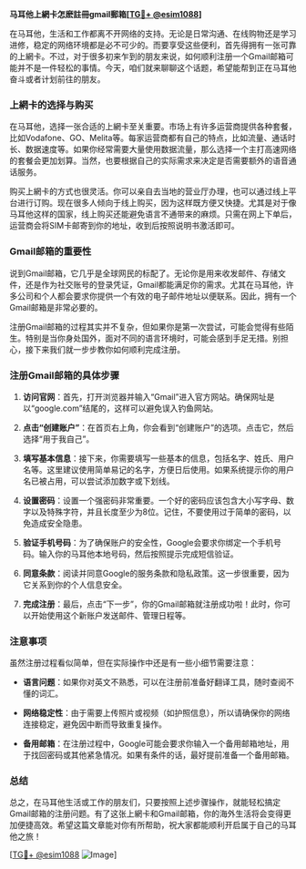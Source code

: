 **马耳他上網卡怎麽註冊gmail郵箱[[TG💪+ @esim1088](https://t.me/s/esim1088)]**

在马耳他，生活和工作都离不开网络的支持。无论是日常沟通、在线购物还是学习进修，稳定的网络环境都是必不可少的。而要享受这些便利，首先得拥有一张可靠的上網卡。不过，对于很多初来乍到的朋友来说，如何顺利注册一个Gmail邮箱可能并不是一件轻松的事情。今天，咱们就来聊聊这个话题，希望能帮到正在马耳他奋斗或者计划前往的朋友。

### 上網卡的选择与购买

在马耳他，选择一张合适的上網卡至关重要。市场上有许多运营商提供各种套餐，比如Vodafone、GO、Melita等。每家运营商都有自己的特点，比如流量、通话时长、数据速度等。如果你经常需要大量使用数据流量，那么选择一个主打高速网络的套餐会更加划算。当然，也要根据自己的实际需求来决定是否需要额外的语音通话服务。

购买上網卡的方式也很灵活。你可以亲自去当地的营业厅办理，也可以通过线上平台进行订购。现在很多人倾向于线上购买，因为这样既方便又快捷。尤其是对于像马耳他这样的国家，线上购买还能避免语言不通带来的麻烦。只需在网上下单后，运营商会将SIM卡邮寄到你的地址，收到后按照说明书激活即可。

### Gmail邮箱的重要性

说到Gmail邮箱，它几乎是全球网民的标配了。无论你是用来收发邮件、存储文件，还是作为社交账号的登录凭证，Gmail都能满足你的需求。尤其在马耳他，许多公司和个人都会要求你提供一个有效的电子邮件地址以便联系。因此，拥有一个Gmail邮箱是非常必要的。

注册Gmail邮箱的过程其实并不复杂，但如果你是第一次尝试，可能会觉得有些陌生。特别是当你身处国外，面对不同的语言环境时，可能会感到手足无措。别担心，接下来我们就一步步教你如何顺利完成注册。

### 注册Gmail邮箱的具体步骤

1. **访问官网**：首先，打开浏览器并输入“Gmail”进入官方网站。确保网址是以“google.com”结尾的，这样可以避免误入钓鱼网站。

2. **点击“创建账户”**：在首页右上角，你会看到“创建账户”的选项。点击它，然后选择“用于我自己”。

3. **填写基本信息**：接下来，你需要填写一些基本的信息，包括名字、姓氏、用户名等。这里建议使用简单易记的名字，方便日后使用。如果系统提示你的用户名已被占用，可以尝试添加数字或下划线。

4. **设置密码**：设置一个强密码非常重要。一个好的密码应该包含大小写字母、数字以及特殊字符，并且长度至少为8位。记住，不要使用过于简单的密码，以免造成安全隐患。

5. **验证手机号码**：为了确保账户的安全性，Google会要求你绑定一个手机号码。输入你的马耳他本地号码，然后按照提示完成短信验证。

6. **同意条款**：阅读并同意Google的服务条款和隐私政策。这一步很重要，因为它关系到你的个人信息安全。

7. **完成注册**：最后，点击“下一步”，你的Gmail邮箱就注册成功啦！此时，你可以开始使用这个新账户发送邮件、管理日程等。

### 注意事项

虽然注册过程看似简单，但在实际操作中还是有一些小细节需要注意：

- **语言问题**：如果你对英文不熟悉，可以在注册前准备好翻译工具，随时查阅不懂的词汇。
  
- **网络稳定性**：由于需要上传照片或视频（如护照信息），所以请确保你的网络连接稳定，避免因中断而导致重复操作。

- **备用邮箱**：在注册过程中，Google可能会要求你输入一个备用邮箱地址，用于找回密码或其他紧急情况。如果有条件的话，最好提前准备一个备用邮箱。

### 总结

总之，在马耳他生活或工作的朋友们，只要按照上述步骤操作，就能轻松搞定Gmail邮箱的注册问题。有了这张上網卡和Gmail邮箱，你的海外生活将会变得更加便捷高效。希望这篇文章能对你有所帮助，祝大家都能顺利开启属于自己的马耳他之旅！

[[TG💪+ @esim1088](https://t.me/s/esim1088) ![Image](https://i.postimg.cc/4NQfJmqS/Snipaste-2025-05-13-00-14-12.png)]